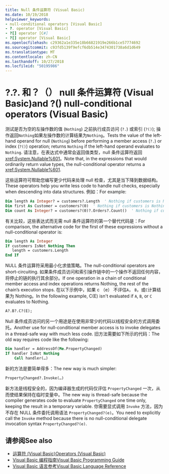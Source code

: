 ```yaml
---
title: Null 条件运算符 (Visual Basic)
ms.date: 10/19/2018
helpviewer_keywords:
- null-conditional operators [Visual Basic]
- ?. operator [Visual Basic]
- ?[] operator [C#]
- ?[] operator [Visual Basic]
ms.openlocfilehash: c29362a1e335e18b66821919e266b1ce57774692
ms.sourcegitcommit: c93fd5139f9efcf6db514e3474301738a6d1d649
ms.translationtype: MT
ms.contentlocale: zh-CN
ms.lasthandoff: 10/27/2018
ms.locfileid: "50195986"
---
```

# <a name="-and--null-conditional-operators-visual-basic"></a><span data-ttu-id="21da5-102">?.</span><span class="sxs-lookup"><span data-stu-id="21da5-102">?.</span></span> <span data-ttu-id="21da5-103">和？（） null 条件运算符 (Visual Basic)</span><span class="sxs-lookup"><span data-stu-id="21da5-103">and ?() null-conditional operators (Visual Basic)</span></span>

<span data-ttu-id="21da5-104">测试是否为空的左操作数的值 (`Nothing`) 之前执行成员访问 (`?.`) 或索引 (`?()`); 操作返回`Nothing`如果左操作数的计算结果为`Nothing`。</span><span class="sxs-lookup"><span data-stu-id="21da5-104">Tests the value of the left-hand operand for null (`Nothing`) before performing a member access (`?.`) or index (`?()`) operation; returns `Nothing` if the left-hand operand evaluates to `Nothing`.</span></span> <span data-ttu-id="21da5-105">请注意，在表达式中通常会返回值类型，null 条件运算符返回<xref:System.Nullable%601>。</span><span class="sxs-lookup"><span data-stu-id="21da5-105">Note that, in the expressions that would ordinarily return value types, the null-conditional operator returns a <xref:System.Nullable%601>.</span></span>

<span data-ttu-id="21da5-106">这些运算符可帮助您编写更少代码来处理 null 检查，尤其是当下降到数据结构。</span><span class="sxs-lookup"><span data-stu-id="21da5-106">These operators help you write less code to handle null checks, especially when descending into data structures.</span></span> <span data-ttu-id="21da5-107">例如：</span><span class="sxs-lookup"><span data-stu-id="21da5-107">For example:</span></span>

```vb
Dim length As Integer? = customers?.Length  ' Nothing if customers is Nothing  
Dim first As Customer = customers?(0)  ' Nothing if customers is Nothing  
Dim count As Integer? = customers?(0)?.Orders?.Count()  ' Nothing if customers, the first customer, or Orders is Nothing  
```

<span data-ttu-id="21da5-108">有关比较，这些表达式而无需 null 条件运算符的第一个替代代码是：</span><span class="sxs-lookup"><span data-stu-id="21da5-108">For comparison, the alternative code for the first of these expressions without a null-conditional operator is:</span></span>

```vb
Dim length As Integer
If customers IsNot Nothing Then
   length = customers.Length
End If
```

<span data-ttu-id="21da5-109">NULL 条件运算符采用最小化求值策略。</span><span class="sxs-lookup"><span data-stu-id="21da5-109">The null-conditional operators are short-circuiting.</span></span>  <span data-ttu-id="21da5-110">如果条件成员访问和索引操作链中的一个操作不返回任何内容，将停止的链的执行其余部分。</span><span class="sxs-lookup"><span data-stu-id="21da5-110">If one operation in a chain of conditional member access and index operations returns Nothing, the rest of the chain’s execution stops.</span></span>  <span data-ttu-id="21da5-111">在以下示例中，如果 c （e） 不评估`A`， `B`，或`C`计算结果为 Nothing。</span><span class="sxs-lookup"><span data-stu-id="21da5-111">In the following example, C(E) isn't evaluated if `A`, `B`, or `C` evaluates to Nothing.</span></span>

```vb
A?.B?.C?(E);
```

<span data-ttu-id="21da5-112">Null 条件成员访问的另一个用途是在使用非常少的代码以线程安全的方式调用委托。</span><span class="sxs-lookup"><span data-stu-id="21da5-112">Another use for null-conditional member access is to invoke delegates in a thread-safe way with much less code.</span></span>  <span data-ttu-id="21da5-113">旧方法需要如下所示的代码：</span><span class="sxs-lookup"><span data-stu-id="21da5-113">The old way requires code like the following:</span></span>  

```vb  
Dim handler = AddressOf(Me.PropertyChanged)  
If handler IsNot Nothing  
    Call handler(…)  
```

<span data-ttu-id="21da5-114">新的方法是要简单得多：</span><span class="sxs-lookup"><span data-stu-id="21da5-114">The new way is much simpler:</span></span>  

```vb
PropertyChanged?.Invoke(…)
```

<span data-ttu-id="21da5-115">新方法是线程安全的，因为编译器生成的代码仅评估 `PropertyChanged` 一次，从而使结果保持在临时变量中。</span><span class="sxs-lookup"><span data-stu-id="21da5-115">The new way is thread-safe because the compiler generates code to evaluate `PropertyChanged` one time only, keeping the result in a temporary variable.</span></span> <span data-ttu-id="21da5-116">你需要显式调用 `Invoke` 方法，因为不存在 NULL 条件委托调用语法 `PropertyChanged?(e)`。</span><span class="sxs-lookup"><span data-stu-id="21da5-116">You need to explicitly call the `Invoke` method because there is no null-conditional delegate invocation syntax `PropertyChanged?(e)`.</span></span>  

## <a name="see-also"></a><span data-ttu-id="21da5-117">请参阅</span><span class="sxs-lookup"><span data-stu-id="21da5-117">See also</span></span>

- [<span data-ttu-id="21da5-118">运算符 (Visual Basic)</span><span class="sxs-lookup"><span data-stu-id="21da5-118">Operators (Visual Basic)</span></span>](index.md)
- [<span data-ttu-id="21da5-119">Visual Basic 编程指南</span><span class="sxs-lookup"><span data-stu-id="21da5-119">Visual Basic Programming Guide</span></span>](../../../visual-basic/programming-guide/index.md)
- [<span data-ttu-id="21da5-120">Visual Basic 语言参考</span><span class="sxs-lookup"><span data-stu-id="21da5-120">Visual Basic Language Reference</span></span>](../../../visual-basic/language-reference/index.md)  

